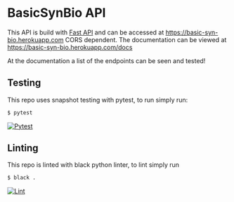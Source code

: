 # BasicSynBio API

This API is build with [Fast API](https://fastapi.tiangolo.com) and can be accessed at https://basic-syn-bio.herokuapp.com CORS dependent. The documentation can be viewed at https://basic-syn-bio.herokuapp.com/docs

At the documentation a list of the endpoints can be seen and tested!

## Testing

This repo uses snapshot testing with pytest, to run simply run:
```bash
$ pytest
```
[![Pytest](https://github.com/LondonBiofoundry/bsb_fastapi/actions/workflows/pytest.yml/badge.svg)](https://github.com/LondonBiofoundry/bsb_fastapi/actions/workflows/pytest.yml)

## Linting

This repo is linted with black python linter, to lint simply run
```bash
$ black .
```
[![Lint](https://github.com/LondonBiofoundry/bsb_fastapi/actions/workflows/black.yml/badge.svg)](https://github.com/LondonBiofoundry/bsb_fastapi/actions/workflows/black.yml)
